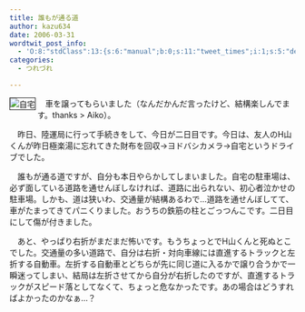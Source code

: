 ```yaml
---
title: 誰もが通る道
author: kazu634
date: 2006-03-31
wordtwit_post_info:
  - 'O:8:"stdClass":13:{s:6:"manual";b:0;s:11:"tweet_times";i:1;s:5:"delay";i:0;s:7:"enabled";i:1;s:10:"separation";s:2:"60";s:7:"version";s:3:"3.7";s:14:"tweet_template";b:0;s:6:"status";i:2;s:6:"result";a:0:{}s:13:"tweet_counter";i:2;s:13:"tweet_log_ids";a:1:{i:0;i:2305;}s:9:"hash_tags";a:0:{}s:8:"accounts";a:1:{i:0;s:7:"kazu634";}}'
categories:
  - つれづれ

---
```

<div class="section">
<p>
<a href="http://chizumado.jp/view?position_id=348111" onclick="__gaTracker('send', 'event', 'outbound-article', 'http://chizumado.jp/view?position_id=348111', '');" target="_blank"><img align="left" alt="自宅" src="http://chizumado.jp/RasterMap?position_id=348111" border="1" /></a>
</p></p> 
  
<p>
    　車を譲ってもらいました（なんだかんだ言ったけど、結構楽しんでます。thanks > Aiko）。
</p></p> 
  
<p>
    　昨日、陸運局に行って手続きをして、今日が二日目です。今日は、友人のH山くんが昨日極楽湯に忘れてきた財布を回収→ヨドバシカメラ→自宅というドライブでした。
</p></p> 
  
<p>
    　誰もが通る道ですが、自分も本日やらかしてしまいました。自宅の駐車場は、必ず面している道路を通せんぼしなければ、道路に出られない、初心者泣かせの駐車場。しかも、道は狭いわ、交通量が結構あるわで…道路を通せんぼしてて、車がたまってきてパニくりました。おうちの鉄筋の柱とごっつんこです。二日目にして傷が付きました。
</p></p> 
  
<p>
    　あと、やっぱり右折がまだまだ怖いです。もうちょっとでH山くんと死ぬとこでした。交通量の多い道路で、自分は右折・対向車線には直進するトラックと左折する自動車。左折する自動車とどちらが先に同じ道に入るかで譲り合うかで一瞬迷ってしまい、結局は左折させてから自分が右折したのですが、直進するトラックがスピード落としてなくて、ちょっと危なかったです。あの場合はどうすればよかったのかなぁ…？
</p>
</div>
